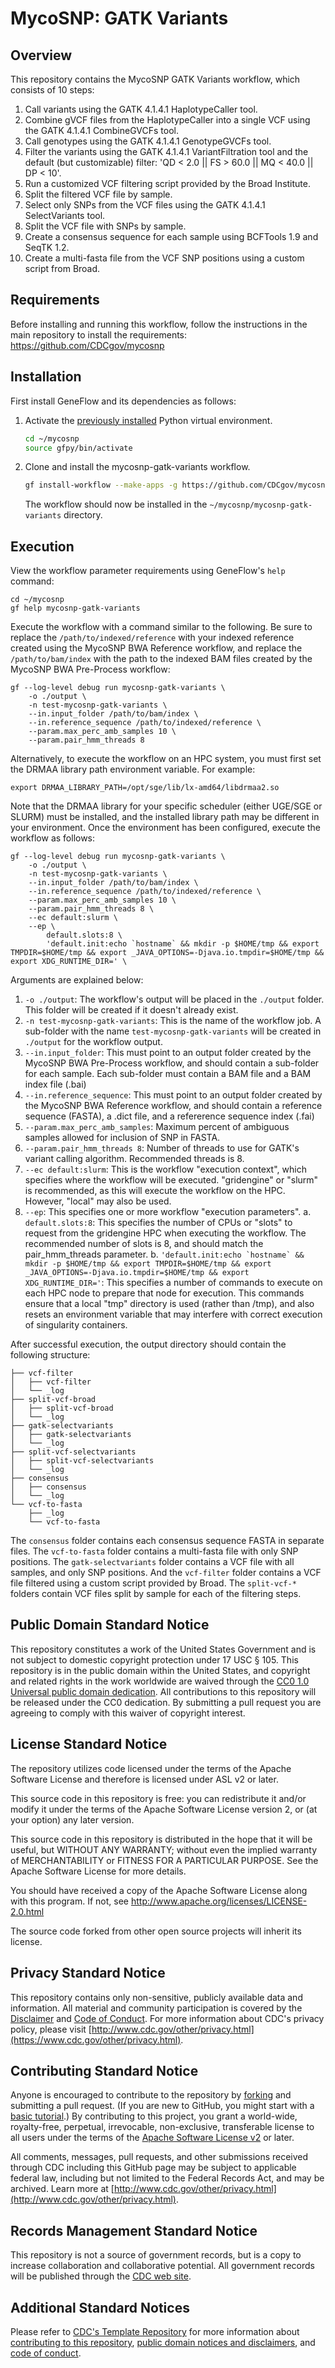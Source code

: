 # MycoSNP: GATK Variants

## Overview

This repository contains the MycoSNP GATK Variants workflow, which consists of 10 steps:

1. Call variants using the GATK 4.1.4.1 HaplotypeCaller tool.
2. Combine gVCF files from the HaplotypeCaller into a single VCF using the GATK 4.1.4.1 CombineGVCFs tool.
3. Call genotypes using the GATK 4.1.4.1 GenotypeGVCFs tool.
4. Filter the variants using the GATK 4.1.4.1 VariantFiltration tool and the default (but customizable) filter: 'QD < 2.0 || FS > 60.0 || MQ < 40.0 || DP < 10'.
5. Run a customized VCF filtering script provided by the Broad Institute.
6. Split the filtered VCF file by sample. 
7. Select only SNPs from the VCF files using the GATK 4.1.4.1 SelectVariants tool.
8. Split the VCF file with SNPs by sample.
9. Create a consensus sequence for each sample using BCFTools 1.9 and SeqTK 1.2.
10. Create a multi-fasta file from the VCF SNP positions using a custom script from Broad.

## Requirements

Before installing and running this workflow, follow the instructions in the main repository to install the requirements: https://github.com/CDCgov/mycosnp

## Installation

First install GeneFlow and its dependencies as follows:

1. Activate the [previously installed](https://github.com/CDCgov/mycosnp) Python virtual environment.

    ```bash
    cd ~/mycosnp
    source gfpy/bin/activate
    ```

2. Clone and install the mycosnp-gatk-variants workflow.

    ```bash
    gf install-workflow --make-apps -g https://github.com/CDCgov/mycosnp-gatk-variants mycosnp-gatk-variants
    ```

    The workflow should now be installed in the `~/mycosnp/mycosnp-gatk-variants` directory.

## Execution

View the workflow parameter requirements using GeneFlow's `help` command:

```
cd ~/mycosnp
gf help mycosnp-gatk-variants
```

Execute the workflow with a command similar to the following. Be sure to replace the `/path/to/indexed/reference` with your indexed reference created using the MycoSNP BWA Reference workflow, and replace the `/path/to/bam/index` with the path to the indexed BAM files created by the MycoSNP BWA Pre-Process workflow:

```
gf --log-level debug run mycosnp-gatk-variants \
    -o ./output \
    -n test-mycosnp-gatk-variants \
    --in.input_folder /path/to/bam/index \
    --in.reference_sequence /path/to/indexed/reference \
    --param.max_perc_amb_samples 10 \
    --param.pair_hmm_threads 8
```

Alternatively, to execute the workflow on an HPC system, you must first set the DRMAA library path environment variable. For example:

```
export DRMAA_LIBRARY_PATH=/opt/sge/lib/lx-amd64/libdrmaa2.so
```

Note that the DRMAA library for your specific scheduler (either UGE/SGE or SLURM) must be installed, and the installed library path may be different in your environment. Once the environment has been configured, execute the workflow as follows:

```
gf --log-level debug run mycosnp-gatk-variants \
    -o ./output \
    -n test-mycosnp-gatk-variants \
    --in.input_folder /path/to/bam/index \
    --in.reference_sequence /path/to/indexed/reference \
    --param.max_perc_amb_samples 10 \
    --param.pair_hmm_threads 8 \
    --ec default:slurm \
    --ep \
        default.slots:8 \
        'default.init:echo `hostname` && mkdir -p $HOME/tmp && export TMPDIR=$HOME/tmp && export _JAVA_OPTIONS=-Djava.io.tmpdir=$HOME/tmp && export XDG_RUNTIME_DIR=' \
```

Arguments are explained below:

1. ``-o ./output``: The workflow's output will be placed in the ``./output`` folder. This folder will be created if it doesn't already exist. 
2. ``-n test-mycosnp-gatk-variants``: This is the name of the workflow job. A sub-folder with the name ``test-mycosnp-gatk-variants`` will be created in ``./output`` for the workflow output. 
3. ``--in.input_folder``: This must point to an output folder created by the MycoSNP BWA Pre-Process workflow, and should contain a sub-folder for each sample. Each sub-folder must contain a BAM file and a BAM index file (.bai)
4. ``--in.reference_sequence``: This must point to an output folder created by the MycoSNP BWA Reference workflow, and should contain a reference sequence (FASTA), a .dict file, and a refererence sequence index (.fai)
5. ``--param.max_perc_amb_samples``: Maximum percent of ambiguous samples allowed for inclusion of SNP in FASTA.
6. ``--param.pair_hmm_threads 8``: Number of threads to use for GATK's variant calling algorithm. Recommended threads is 8.
7. ``--ec default:slurm``: This is the workflow "execution context", which specifies where the workflow will be executed. "gridengine" or "slurm" is recommended, as this will execute the workflow on the HPC. However, "local" may also be used. 
8. ``--ep``: This specifies one or more workflow "execution parameters".
   a. ``default.slots:8``: This specifies the number of CPUs or "slots" to request from the gridengine HPC when executing the workflow. The recommended number of slots is 8, and should match the pair_hmm_threads parameter.
   b. ``'default.init:echo `hostname` && mkdir -p $HOME/tmp && export TMPDIR=$HOME/tmp && export _JAVA_OPTIONS=-Djava.io.tmpdir=$HOME/tmp && export XDG_RUNTIME_DIR='``: This specifies a number of commands to execute on each HPC node to prepare that node for execution. This commands ensure that a local "tmp" directory is used (rather than /tmp), and also resets an environment variable that may interfere with correct execution of singularity containers.

After successful execution, the output directory should contain the following structure:

```
├── vcf-filter
│   ├── vcf-filter
│   └── _log
├── split-vcf-broad
│   ├── split-vcf-broad
│   └── _log
├── gatk-selectvariants
│   ├── gatk-selectvariants
│   └── _log
├── split-vcf-selectvariants
│   ├── split-vcf-selectvariants
│   └── _log
├── consensus
│   ├── consensus
│   └── _log
└── vcf-to-fasta
    ├── _log
    └── vcf-to-fasta
```

The ``consensus`` folder contains each consensus sequence FASTA in separate files. The ``vcf-to-fasta`` folder contains a multi-fasta file with only SNP positions. The ``gatk-selectvariants`` folder contains a VCF file with all samples, and only SNP positions. And the ``vcf-filter`` folder contains a VCF file filtered using a custom script provided by Broad. The ``split-vcf-*`` folders contain VCF files split by sample for each of the filtering steps. 

## Public Domain Standard Notice
This repository constitutes a work of the United States Government and is not
subject to domestic copyright protection under 17 USC § 105. This repository is in
the public domain within the United States, and copyright and related rights in
the work worldwide are waived through the [CC0 1.0 Universal public domain dedication](https://creativecommons.org/publicdomain/zero/1.0/).
All contributions to this repository will be released under the CC0 dedication. By
submitting a pull request you are agreeing to comply with this waiver of
copyright interest.

## License Standard Notice
The repository utilizes code licensed under the terms of the Apache Software
License and therefore is licensed under ASL v2 or later.

This source code in this repository is free: you can redistribute it and/or modify it under
the terms of the Apache Software License version 2, or (at your option) any
later version.

This source code in this repository is distributed in the hope that it will be useful, but WITHOUT ANY
WARRANTY; without even the implied warranty of MERCHANTABILITY or FITNESS FOR A
PARTICULAR PURPOSE. See the Apache Software License for more details.

You should have received a copy of the Apache Software License along with this
program. If not, see http://www.apache.org/licenses/LICENSE-2.0.html

The source code forked from other open source projects will inherit its license.

## Privacy Standard Notice
This repository contains only non-sensitive, publicly available data and
information. All material and community participation is covered by the
[Disclaimer](https://github.com/CDCgov/template/blob/master/DISCLAIMER.md)
and [Code of Conduct](https://github.com/CDCgov/template/blob/master/code-of-conduct.md).
For more information about CDC's privacy policy, please visit [http://www.cdc.gov/other/privacy.html](https://www.cdc.gov/other/privacy.html).

## Contributing Standard Notice
Anyone is encouraged to contribute to the repository by [forking](https://help.github.com/articles/fork-a-repo)
and submitting a pull request. (If you are new to GitHub, you might start with a
[basic tutorial](https://help.github.com/articles/set-up-git).) By contributing
to this project, you grant a world-wide, royalty-free, perpetual, irrevocable,
non-exclusive, transferable license to all users under the terms of the
[Apache Software License v2](http://www.apache.org/licenses/LICENSE-2.0.html) or
later.

All comments, messages, pull requests, and other submissions received through
CDC including this GitHub page may be subject to applicable federal law, including but not limited to the Federal Records Act, and may be archived. Learn more at [http://www.cdc.gov/other/privacy.html](http://www.cdc.gov/other/privacy.html).

## Records Management Standard Notice
This repository is not a source of government records, but is a copy to increase
collaboration and collaborative potential. All government records will be
published through the [CDC web site](http://www.cdc.gov).

## Additional Standard Notices
Please refer to [CDC's Template Repository](https://github.com/CDCgov/template)
for more information about [contributing to this repository](https://github.com/CDCgov/template/blob/master/CONTRIBUTING.md),
[public domain notices and disclaimers](https://github.com/CDCgov/template/blob/master/DISCLAIMER.md),
and [code of conduct](https://github.com/CDCgov/template/blob/master/code-of-conduct.md).
